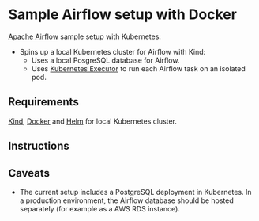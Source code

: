 # Sample Airflow setup with Docker
[Apache Airflow](https://airflow.apache.org/) sample setup with Kubernetes:
- Spins up a local Kubernetes cluster for Airflow with Kind:
    - Uses a local PosgreSQL database for Airflow.
    - Uses [Kubernetes Executor](https://airflow.apache.org/docs/apache-airflow/stable/core-concepts/executor/kubernetes.html) to run each Airflow task on an isolated pod.

## Requirements
[Kind](https://kind.sigs.k8s.io/), [Docker](https://www.docker.com/) and [Helm](https://helm.sh/) for local Kubernetes cluster.

## Instructions

## Caveats
- The current setup includes a PostgreSQL deployment in Kubernetes. In a production environment, the Airflow database should be hosted separately (for example as a AWS RDS instance).
